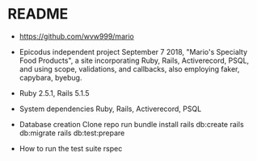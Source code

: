 # README

* https://github.com/wvw999/mario

* Epicodus independent project September 7 2018, "Mario's Specialty Food Products", a site incorporating Ruby, Rails, Activerecord, PSQL, and using scope, validations, and callbacks, also employing faker, capybara, byebug.

* Ruby 2.5.1, Rails 5.1.5

* System dependencies Ruby, Rails, Activerecord, PSQL

* Database creation
 Clone repo
 run bundle install
 rails db:create
 rails db:migrate
 rails db:test:prepare

* How to run the test suite
  rspec
